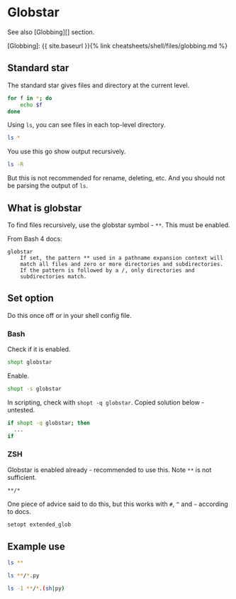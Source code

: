 # Globstar

See also [Globbing][] section.

[Globbing]: {{ site.baseurl }}{% link cheatsheets/shell/files/globbing.md %}


## Standard star

The standard star gives files and directory at the current level.

```sh
for f in *; do
    echo $f
done
```

Using `ls`, you can see files in each top-level directory.

```sh
ls *
```

You use this go show output recursively.

```sh
ls -R
```

But this is not recommended for rename, deleting, etc. And you should not be parsing the output of `ls`.


## What is globstar

To find files recursively, use the globstar symbol - `**`. This must be enabled.

From Bash 4 docs:

```
globstar
    If set, the pattern ** used in a pathname expansion context will
    match all files and zero or more directories and subdirectories.
    If the pattern is followed by a /, only directories and
    subdirectories match.
```


## Set option

Do this once off or in your shell config file.

### Bash

Check if it is enabled.

```sh
shopt globstar
```

Enable.

```sh
shopt -s globstar
```

In scripting, check with `shopt -q globstar`. Copied solution below - untested.


```sh
if shopt -q globstar; then
  ...
if
```

### ZSH

Globstar is enabled already - recommended to use this. Note `**` is not sufficient.

```sh
**/*
```

One piece of advice said to do this, but this works with `#`, `^` and `~` according to docs.

```sh
setopt extended_glob
```


## Example use

```sh
ls **
```

```sh
ls **/*.py
```

```sh
ls -1 **/*.(sh|py)
```
